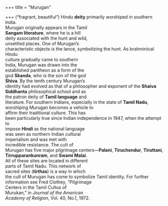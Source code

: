 +++
title = "Murugan"

+++
(“fragrant, beautiful”) Hindu **deity** primarily worshiped in southern India.  
Murugan originally appears in the Tamil  
**Sangam literature**, where he is a hill  
deity associated with the hunt and wild,  
unsettled places. One of Murugan’s  
characteristic objects is the lance, symbolizing the hunt. As brahminical Hindu  
culture gradually came to southern  
India, Murugan was drawn into the  
established pantheon as a form of the  
god **Skanda**, who is the son of the god  
**Shiva**. By the tenth century Murugan’s  
identity had evolved as that of a philosopher and exponent of the **Shaiva**  
**Siddhanta** philosophical school and as  
the patron deity of **Tamil language** and  
literature. For southern Indians, especially in the state of **Tamil Nadu**, worshiping Murugan becomes a vehicle to  
affirm their traditional culture. This has  
been particularly true since Indian independence in 1947, when the attempt to  
impose **Hindi** as the national language  
was seen as northern Indian cultural  
imperialism and was met with  
incredible resistance. The cult of  
Murugan has five major pilgrimage centers—**Palani**, **Tiruchendur**, **Tiruttani**,  
**Tirrupparankunram**, and **Swami Malai**.  
All of these sites are located in different  
parts of Tamil Nadu. This network of  
sacred sites (**tirthas**) is a way in which  
the cult of Murugan has come to symbolize Tamil identity. For further information see Fred Clothey, “Pilgrimage  
Centers in the Tamil Cultus of  
Murukan,” in *Journal of the American*  
*Academy of Religion,* Vol. 40, No.1, 1972.